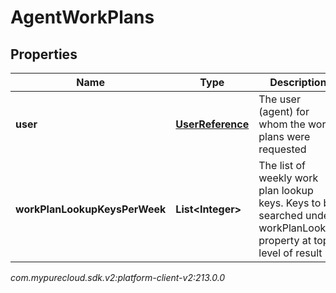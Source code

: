 # AgentWorkPlans


## Properties

| Name | Type | Description | Notes |
| ------------ | ------------- | ------------- | ------------- |
| **user** | [**UserReference**](UserReference) | The user (agent) for whom the work plans were requested |  |
| **workPlanLookupKeysPerWeek** | **List&lt;Integer&gt;** | The list of weekly work plan lookup keys. Keys to be searched under workPlanLookup property at top level of result |  |




_com.mypurecloud.sdk.v2:platform-client-v2:213.0.0_
